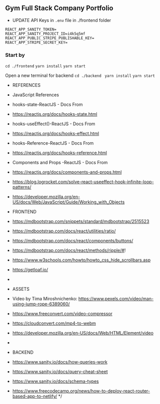 ## Gym Full Stack Company Portfolio

- UPDATE API Keys in `.env` file in ./frontend folder
```
REACT_APP_SANITY_TOKEN=
REACT_APP_SANITY_PROJECT_ID=i4k5q5mf
REACT_APP_PUBLIC_STRIPE_PUBLISHABLE_KEY=
REACT_APP_STRIPE_SECRET_KEY=
```


### Start by
``` cd ./frontend ```
``` yarn install ```
``` yarn start ```

Open a new terminal for backend
```cd ./backend ```
```yarn install```
```yarn start ```


 * REFERENCES

 * JavaScript References 
 
 * hooks-state-ReactJS - Docs From 
 * https://reactjs.org/docs/hooks-state.html
 * hooks-useEffect()-ReactJS - Docs From 
 * https://reactjs.org/docs/hooks-effect.html
 * hooks-Reference-ReactJS - Docs From 
 * https://reactjs.org/docs/hooks-reference.html
 * Components and Props -ReactJS - Docs From 
 * https://reactjs.org/docs/components-and-props.html
 * https://blog.logrocket.com/solve-react-useeffect-hook-infinite-loop-patterns/
 * https://developer.mozilla.org/en-US/docs/Web/JavaScript/Guide/Working_with_Objects

 * FRONTEND
 * https://mdbootstrap.com/snippets/standard/mdbootstrap/2515523
 * https://mdbootstrap.com/docs/react/utilities/ratio/
 * https://mdbootstrap.com/docs/react/components/buttons/
 * https://mdbootstrap.com/docs/react/methods/ripple/#!
 * https://www.w3schools.com/howto/howto_css_hide_scrollbars.asp
 * https://getloaf.io/
 *
 * ASSETS
 * Video by Tima Miroshnichenko: https://www.pexels.com/video/man-using-jump-rope-6389060/
 * https://www.freeconvert.com/video-compressor
 * https://cloudconvert.com/mp4-to-webm
 * https://developer.mozilla.org/en-US/docs/Web/HTML/Element/video
 * 
 * BACKEND
 * https://www.sanity.io/docs/how-queries-work
 * https://www.sanity.io/docs/query-cheat-sheet
 * https://www.sanity.io/docs/schema-types
 * https://www.freecodecamp.org/news/how-to-deploy-react-router-based-app-to-netlify/
*/
